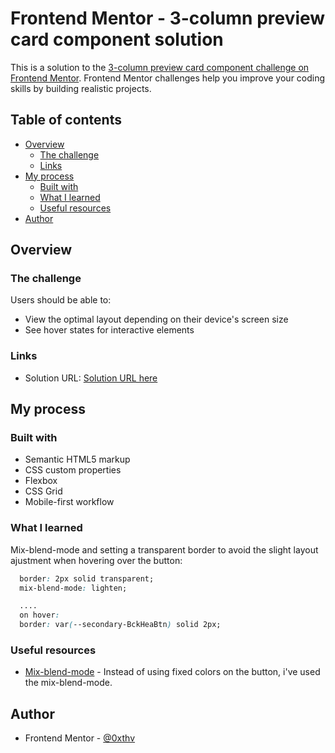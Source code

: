 # Frontend Mentor - 3-column preview card component solution

This is a solution to the [3-column preview card component challenge on Frontend Mentor](https://www.frontendmentor.io/challenges/3column-preview-card-component-pH92eAR2-). Frontend Mentor challenges help you improve your coding skills by building realistic projects.

## Table of contents

- [Overview](#overview)
  - [The challenge](#the-challenge)
  - [Links](#links)
- [My process](#my-process)
  - [Built with](#built-with)
  - [What I learned](#what-i-learned)
  - [Useful resources](#useful-resources)
- [Author](#author)

## Overview

### The challenge

Users should be able to:

- View the optimal layout depending on their device's screen size
- See hover states for interactive elements

### Links

- Solution URL: [Solution URL here](https://beamish-bavarois-c59c77.netlify.app)

## My process

### Built with

- Semantic HTML5 markup
- CSS custom properties
- Flexbox
- CSS Grid
- Mobile-first workflow

### What I learned

Mix-blend-mode and setting a transparent border to avoid the slight layout ajustment when hovering over the button:

```css
  border: 2px solid transparent;
  mix-blend-mode: lighten;

  ....
  on hover:
  border: var(--secondary-BckHeaBtn) solid 2px;
```

### Useful resources

- [Mix-blend-mode](https://developer.mozilla.org/en-US/docs/Web/CSS/mix-blend-mode#:~:text=The%20mix%2Dblend%2Dmode%20CSS,parent%20and%20the%20element's%20background.) - Instead of using fixed colors on the button, i've used the mix-blend-mode.

## Author

- Frontend Mentor - [@0xthv](https://www.frontendmentor.io/profile/0xthv)
